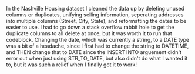In the Nashville Housing dataset I cleaned the data up by deleting unused columns or duplicates, unifying selling information, seperating addresses into multiple columns (Street, City, State), and reformatting the dates to be easier to use. I had to go down a stack overflow rabbit hole to get the duplicate columns to all delete at once, but it was worth it to run that codeblock. Changing the date, which was currently a string, to a DATE type was a bit of a headache, since I first had to change the string to DATETIME, and THEN change that to DATE since the INSERT INTO arguement didn't error out when just using STR_TO_DATE, but also didn't do what I wanted it to, but it was such a relief when I finally got it to work!
